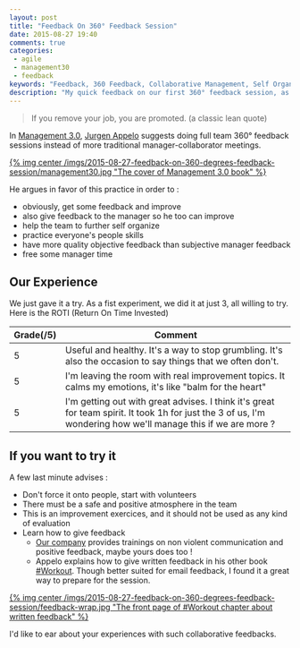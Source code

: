 ```yaml
---
layout: post
title: "Feedback On 360° Feedback Session"
date: 2015-08-27 19:40
comments: true
categories:
 - agile
 - management30
 - feedback
keywords: "Feedback, 360 Feedback, Collaborative Management, Self Organizing Team, Management 3.0"
description: "My quick feedback on our first 360° feedback session, as described in the Management 3.0 book"
---
```

> If you remove your job, you are promoted. (a classic lean quote)

In [Management 3.0](http://www.amazon.com/Management-3-0-Leading-Developers-Developing-ebook/dp/B004ISL6JY/ref=sr_1_1?tag=pbourgau-20&amp;ie=UTF8&qid=1438085414&sr=8-1&keywords=management+3.0), [Jurgen Appelo](http://jurgenappelo.com/) suggests doing full team 360° feedback sessions instead of more traditional manager-collaborator meetings.

[{% img center /imgs/2015-08-27-feedback-on-360-degrees-feedback-session/management30.jpg "The cover of Management 3.0 book" %}](http://www.amazon.com/Management-3-0-Leading-Developers-Developing-ebook/dp/B004ISL6JY/ref=sr_1_1?tag=pbourgau-20&amp;ie=UTF8&qid=1438085414&sr=8-1&keywords=management+3.0)

He argues in favor of this practice in order to :

* obviously, get some feedback and improve
* also give feedback to the manager so he too can improve
* help the team to further self organize
* practice everyone's people skills
* have more quality objective feedback than subjective manager feedback
* free some manager time

## Our Experience

We just gave it a try. As a fist experiment, we did it at just 3, all willing to try. Here is the ROTI (Return On Time Invested)

Grade(/5) | Comment
-----------------|--------
5 | Useful and healthy. It's a way to stop grumbling. It's also the occasion to say things that we often don't.
5 | I'm leaving the room with real improvement topics. It calms my emotions, it's like "balm for the heart"
5 | I'm getting out with great advises. I think it's great for team spirit. It took 1h for just the 3 of us, I'm wondering how we'll manage this if we are more ?

## If you want to try it

A few last minute advises  :

* Don't force it onto people, start with volunteers
* There must be a safe and positive atmosphere in the team
* This is an improvement exercices, and it should not be used as any kind of evaluation
* Learn how to give feedback
   * [Our company](http://www.murex.com) provides trainings on non violent communication and positive feedback, maybe yours does too !
   * Appelo explains how to give written feedback in his other book [#Workout](http://www.amazon.com/gp/product/9492032023). Though better suited for email feedback, I found it a great way to prepare for the session.

[{% img center /imgs/2015-08-27-feedback-on-360-degrees-feedback-session/feedback-wrap.jpg "The front page of #Workout chapter about written feedback" %}](https://management30.com/product/workouts/)

I'd like to ear about your experiences with such collaborative feedbacks.